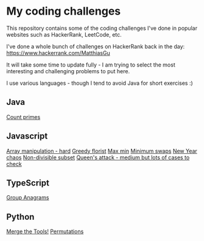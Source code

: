 # My coding challenges

This repository contains some of the coding challenges I've done in popular websites such as HackerRank, LeetCode, etc.

I've done a whole bunch of challenges on HackerRank back in the day:
https://www.hackerrank.com/MatthiasGu

It will take some time to update fully - I am trying to select the most interesting and challenging problems to put here.

I use various languages - though I tend to avoid Java for short exercises :)

## Java
[Count primes](https://github.com/MatthiasGu/coding-challenges/blob/master/src/java/CountPrimes.java)

## Javascript
[Array manipulation - hard](https://github.com/MatthiasGu/coding-challenges/blob/master/src/javascript/arrayManipulation.js)
[Greedy florist](https://github.com/MatthiasGu/coding-challenges/blob/master/src/javascript/greedyFlorist.js)
[Max min](https://github.com/MatthiasGu/coding-challenges/blob/master/src/javascript/maxMin.js)
[Minimum swaps](https://github.com/MatthiasGu/coding-challenges/blob/master/src/javascript/minimumSwaps.js)
[New Year chaos](https://github.com/MatthiasGu/coding-challenges/blob/master/src/javascript/newYearChaos.js)
[Non-divisible subset](https://github.com/MatthiasGu/coding-challenges/blob/master/src/javascript/nonDivisibleSubset.js)
[Queen's attack - medium but lots of cases to check](https://github.com/MatthiasGu/coding-challenges/blob/master/src/javascript/queensAttack.js)

## TypeScript
[Group Anagrams](https://github.com/MatthiasGu/coding-challenges/blob/master/src/typescript/groupAnagrams.ts)

## Python
[Merge the Tools!](https://github.com/MatthiasGu/coding-challenges/blob/master/src/python/merge_the_tools.py)
[Permutations](https://github.com/MatthiasGu/coding-challenges/blob/master/src/python/permutations.py)
